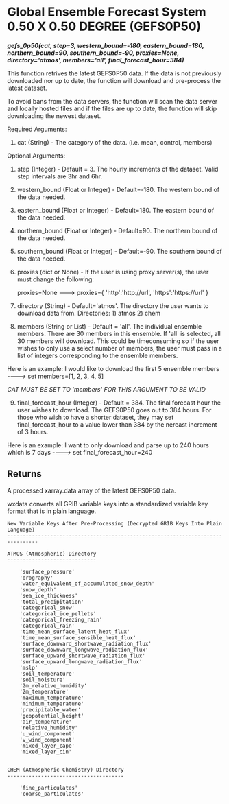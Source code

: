 # Global Ensemble Forecast System 0.50 X 0.50 DEGREE (GEFS0P50)

***gefs_0p50(cat, step=3, western_bound=-180, eastern_bound=180, northern_bound=90, southern_bound=-90, proxies=None, directory='atmos', members='all', final_forecast_hour=384)***

This function retrives the latest GEFS0P50 data. If the data is not previously downloaded nor up to date, the function
will download and pre-process the latest dataset. 

To avoid bans from the data servers, the function will scan the data server and locally hosted files and if the 
files are up to date, the function will skip downloading the newest dataset. 

Required Arguments:

1) cat (String) - The category of the data. (i.e. mean, control, members)

Optional Arguments:

1) step (Integer) - Default = 3. The hourly increments of the dataset. Valid step intervals are 3hr and 6hr.  

2) western_bound (Float or Integer) - Default=-180. The western bound of the data needed. 

3) eastern_bound (Float or Integer) - Default=180. The eastern bound of the data needed.

4) northern_bound (Float or Integer) - Default=90. The northern bound of the data needed.

5) southern_bound (Float or Integer) - Default=-90. The southern bound of the data needed.

6) proxies (dict or None) - If the user is using proxy server(s), the user must change the following:

   proxies=None ---> proxies={
                       'http':'http://url',
                       'https':'https://url'
                    }

7) directory (String) - Default='atmos'. The directory the user wants to download data from.
   Directories: 1) atmos
                2) chem
                
8) members (String or List) - Default = 'all'. The individual ensemble members. There are 30 members in this ensemble.
If 'all' is selected, all 30 members will download. This could be timeconsuming so if the user wishes to only use a select number
of members, the user must pass in a list of integers corresponding to the ensemble members. 

Here is an example: I would like to download the first 5 ensemble members ----> set members=[1, 2, 3, 4, 5]

*CAT MUST BE SET TO 'members' FOR THIS ARGUMENT TO BE VALID*

9) final_forecast_hour (Integer) - Default = 384. The final forecast hour the user wishes to download. The GEFS0P50
goes out to 384 hours. For those who wish to have a shorter dataset, they may set final_forecast_hour to a value lower than 
384 by the nereast increment of 3 hours. 

Here is an example: I want to only download and parse up to 240 hours which is 7 days ----> set final_forecast_hour=240   


Returns
-------

A processed xarray.data array of the latest GEFS0P50 data. 

wxdata converts all GRIB variable keys into a standardized variable key format that is in plain language. 
    
    New Variable Keys After Pre-Processing (Decrypted GRIB Keys Into Plain Language)
    --------------------------------------------------------------------------------
    
    ATMOS (Atmospheric) Directory
    -----------------------------

        'surface_pressure'
        'orography'
        'water_equivalent_of_accumulated_snow_depth'
        'snow_depth'
        'sea_ice_thickness'
        'total_precipitation'
        'categorical_snow'
        'categorical_ice_pellets'
        'categorical_freezing_rain'
        'categorical_rain'
        'time_mean_surface_latent_heat_flux'
        'time_mean_surface_sensible_heat_flux'
        'surface_downward_shortwave_radiation_flux'
        'surface_downward_longwave_radiation_flux'
        'surface_upward_shortwave_radiation_flux'
        'surface_upward_longwave_radiation_flux'
        'mslp'
        'soil_temperature'
        'soil_moisture'
        '2m_relative_humidity'
        '2m_temperature'
        'maximum_temperature'
        'minimum_temperature'
        'precipitable_water'
        'geopotential_height'
        'air_temperature'
        'relative_humidity'
        'u_wind_component'
        'v_wind_component'
        'mixed_layer_cape'
        'mixed_layer_cin'
        

    CHEM (Atmospheric Chemistry) Directory
    --------------------------------------
    
        'fine_particulates'
        'coarse_particulates'


